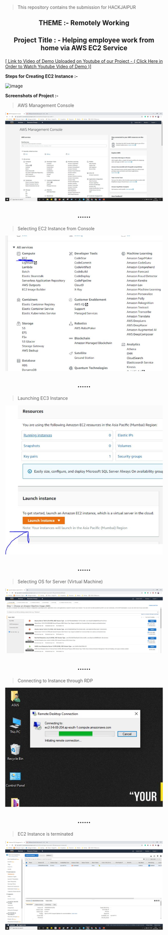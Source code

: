 > This repository contains the submission for HACKJAIPUR

## <p align="center"> THEME  :- Remotely Working</p>
## <p align="center">Project Title : - Helping employee work from home via AWS EC2 Service</p>

 [[ Link to Video of Demo Uploaded on Youtube of our Project   -  ( Click Here in Order to Watch Youtube Video of Demo )]](https://www.youtube.com/watch?v=d8DmsX_2ZAg)

**Steps for Creating EC2 Instance :-**


![image](https://github.com/sanket9006/HACKJAIPUR/1.jpeg)




**Screenshots of  Project :-**

> AWS Management Console

![image](https://github.com/sanket9006/HACKJAIPUR/blob/master/Screenshots/AWS.JPG)

## <p align="center"> ......</p>

> Selecting EC2 Instance from Console

![image](https://github.com/sanket9006/HACKJAIPUR/blob/master/Screenshots/EC2.JPG)


## <p align="center"> ......</p>

> Launching EC3 Instance

![image](https://github.com/sanket9006/HACKJAIPUR/blob/master/Screenshots/Launch.JPG)

## <p align="center"> ......</p>

> Selecting OS for Server (Virtual Machine)

![image](https://github.com/sanket9006/HACKJAIPUR/blob/master/Screenshots/OS.JPG)

## <p align="center"> ......</p>

> Connecting to Instance through RDP

![image](https://github.com/sanket9006/HACKJAIPUR/blob/master/Screenshots/Capture.JPG)

## <p align="center"> ......</p>

> EC2 Instance is terminated

![image](https://github.com/sanket9006/HACKJAIPUR/blob/master/Screenshots/Terminated.JPG)

